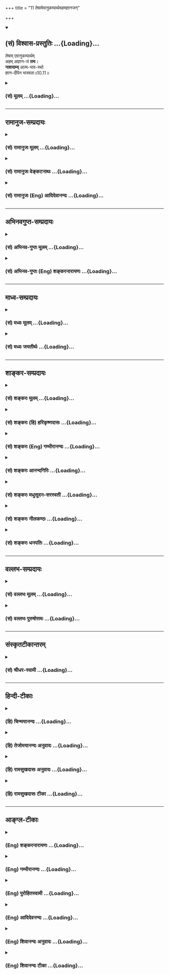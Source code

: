 +++
title = "11 तेषामेवानुकम्पार्थमहमज्ञानजन्"

+++
<div class="js_include" newlevelforh1="2" title="(सं) विश्वास-प्रस्तुतिः" unfilled url="/mahAbhAratam/shlokashaH/06-bhIShma-parva/03-bhagavad-gItA-parva/saMskRtam/vishvAsa-prastutiH/10_vibhUti-vistAra-yoga/11_teShAmevAnukampAr.md">
<details open><summary><h2>(सं) विश्वास-प्रस्तुतिः ...{Loading}...</h2></summary>

तेषाम् एवानुकम्पार्थम्  
अहम् अज्ञान-जं **तमः**।  
**नाशयाम्य्** आत्म-भाव-स्थो  
ज्ञान-दीपेन भास्वता॥10.11॥
</details>
</div>
<div class="js_include collapsed" newlevelforh1="3" title="(सं) मूलम्" unfilled url="/mahAbhAratam/shlokashaH/06-bhIShma-parva/03-bhagavad-gItA-parva/saMskRtam/mUlam/10_vibhUti-vistAra-yoga/11_teShAmevAnukampAr.md">
<details><summary><h3>(सं) मूलम् ...{Loading}...</h3></summary>

तेषामेवानुकम्पार्थमहमज्ञानजं तमः।  
नाशयाम्यात्मभावस्थो ज्ञानदीपेन भास्वता।।10.11।।
</details>
</div>


_________________
## रामानुज-सम्प्रदायः
<div class="js_include collapsed" newlevelforh1="3" title="(सं) रामानुजः मूलम्" unfilled url="/mahAbhAratam/shlokashaH/06-bhIShma-parva/03-bhagavad-gItA-parva/saMskRtam/rAmAnujaH/mUlam/10_vibhUti-vistAra-yoga/11_teShAmevAnukampAr.md">
<details><summary><h3>(सं) रामानुजः मूलम् ...{Loading}...</h3></summary>

।।10.11।।**तेषाम्** एव अनुग्रहार्थम् अहम् **आत्मभावस्थः** तेषां
मनोवृत्तौ विषयतया अवस्थितो मदीयान् कल्याणगुणगणान् च आविष्कुर्वन्
मद्विषयज्ञानाख्येन **भास्वता दीपेन** ज्ञानविरोधिप्राचीनकर्मरूपाज्ञानजं
मद्व्यतिरिक्तविषयप्रावण्यरूपं पूर्वाभ्यस्तं **तमः नाशयामि। एवं
सकलेतरविसजातीयं भगवदसाधारणं श्रृण्वतां निरतिशयानन्दजनकं कल्याणगुणगणयोगं
तदैश्वर्यविततिं च श्रुत्वा तद्विस्तारं श्रोतुकामः अर्जुन उवाच --**

</details>
</div>
<div class="js_include collapsed" newlevelforh1="3" title="(सं) रामानुजः वेङ्कटनाथः" unfilled url="/mahAbhAratam/shlokashaH/06-bhIShma-parva/03-bhagavad-gItA-parva/saMskRtam/rAmAnujaH/venkaTanAthaH/10_vibhUti-vistAra-yoga/11_teShAmevAnukampAr.md">
<details><summary><h3>(सं) रामानुजः वेङ्कटनाथः ...{Loading}...</h3></summary>

  
  
।।10.11।। उक्तबुद्धियोगोत्पत्तिप्रतिबन्धनिरसनंतेषामेव इति श्लोकेनोच्यत
इत्यभिप्रायेणाह -- किञ्चेति। अनुकम्पाशब्देनात्र
अनिष्टनिवृत्तिपूर्वकेष्टप्राप्तिहेतुःमदनुग्रहाय \[11।1\] इति
वक्ष्यमाणप्रसादविशेषो विवक्षितः। सहजकारुण्यमात्रपरत्वेऽर्थशब्दस्य
व्यर्थत्वादित्यभिप्रायेणोक्तं -- अनुग्रहार्थमिति। अत्र
चाहंशब्देनानुग्रहौपयिकज्ञानशक्तिकरुणादिव्यमङ्गलविग्रहादिविशिष्टस्वरूपं
विवक्षितम्। मनोवृत्ताविति --
आत्मभावशब्दस्यात्रात्मत्वस्वस्वभावादिपरत्वेऽधिकप्रयोजनं नास्ति
मनोवृत्तिविषयत्वं तु बुद्धियोगस्यात्यन्तोपयुक्तमिति भावः।
व्याप्तस्येश्वरस्य कीदृशीयमपूर्वा स्थितिः इत्यत्रोक्तं -- विषयतयेति।
दीपतया रूपितस्य ज्ञानस्य भास्वरत्वं परितः प्रकाशनम्; तच्च
प्रकारविशेषप्रकाशनं भवितुमर्हति। तथाविधविशदानुभवादज्ञाननिवृत्तिः;
शब्दादिप्राकृतगुणप्रावण्यनिवृत्तिश्चेत्यभिप्रायेणाह --
मदीयान्कल्याणगुणगणांश्चाविष्कुर्वन्निति। हेतुकार्यभावेन
व्यपदेशादज्ञानतमश्शब्दयोरत्रार्थान्तरं वाच्यम् कर्मणि च
ज्ञानविरोधित्वेनाज्ञानशब्दः यथोक्तम् -- अविद्या कर्मसंज्ञाऽन्या
\[वि.पु.6।61\] इति। कर्मजन्यं भगवत्साक्षात्काररूपप्रकाशप्रतिबन्धकं च
तमोऽर्थस्वभावाद्विषयान्तरप्रावण्यमेव। निरतिशयभोग्यभगवज्ज्ञानस्य
भोग्यान्तरप्रावण्यनिवर्तकत्वं युक्तं;तवामृतस्यन्दिनि पादपङ्कजे
निवेशितात्मा कथमन्यदिच्छति। स्थितेऽरविन्दे मकरन्दनिर्भरे मधुव्रतो
नेक्षुरकं हि वीक्षते \[स्तो.र.\] इत्यादिन्यायात्
तदेतदभिप्रेत्योक्तंज्ञानविरोधीत्यादि। तमश्शब्देन
तमोवृत्तिलक्षणादिपक्षोऽप्यनेन निरस्तः। यद्यपि
विषयप्रावण्यनिवृत्तिपूर्वकं भजनं; तथापि,संस्कारशेषादनुवृत्तं सूक्ष्मं
प्रावण्यमिह भजनविनाश्यतयोक्तमिति नान्योन्याश्रयः।  
  

</details>
</div>
<div class="js_include collapsed" newlevelforh1="3" title="(सं) रामानुजः (Eng) आदिदेवानन्दः" unfilled url="/mahAbhAratam/shlokashaH/06-bhIShma-parva/03-bhagavad-gItA-parva/saMskRtam/rAmAnujaH/english/AdidevAnandaH/10_vibhUti-vistAra-yoga/11_teShAmevAnukampAr.md">
<details><summary><h3>(सं) रामानुजः (Eng) आदिदेवानन्दः ...{Loading}...</h3></summary>

10.11 To show favour to them alone, abiding in their mental activity,
i.e., established as the object of thought in their mind, and manifesting the host of My auspicious attributes by the brillinat lamp called knowledge relating to Me, - I dispel the darkness incompatible with knowledge. This darkness is born of ignorance in the form of old Karma consisting of attachment to objects other than Myself, to which they were previously habituated. Thus having heard of the Lord as having a host of auspicious attributes, and of the extent of His sovereign glories which are unie and different from all others and which generate unsurpassed bliss in listeners, - Arjuna desired to listen to the details about them and said:

</details>
</div>


_________________
## अभिनवगुप्त-सम्प्रदायः
<div class="js_include collapsed" newlevelforh1="3" title="(सं) अभिनव-गुप्तः मूलम्" unfilled url="/mahAbhAratam/shlokashaH/06-bhIShma-parva/03-bhagavad-gItA-parva/saMskRtam/abhinava-guptaH/mUlam/10_vibhUti-vistAra-yoga/11_teShAmevAnukampAr.md">
<details><summary><h3>(सं) अभिनव-गुप्तः मूलम् ...{Loading}...</h3></summary>

।।10.6 -- 10.11।। महर्षय इत्यादि भास्वता इत्यन्तम्। परस्परबोधनया
अन्योन्यबोधस्फारसंक्रमणात् सर्व एव हि प्रमातारः एक ईश्वर इति
विततव्याप्त्या +++(S;;N वितत्य व्याप्त्या)+++ सुखेनैव
सर्वशक्तिकसर्वगतस्वात्मरूपताधिगमेन +++(S -- ताधिशयनेन अधिगमेन)+++
माहेश्वर्यमेषामिति भावः +++(After इति भावः ;N add तेषां सततयुक्तानाम्
इत्यतः प्रभृति अध्यायान्ता टीका उट्टङ्किता युगपद्धि वेद्या। ,तेषामेव अनु
च अर्जुनप्रश्नपद्यानि षट् उल्लिखति। श्रीभगवान् अथवा बहुना इति पर्यन्तानि
पद्यानि 23,वक्ति।। These sentences are obviously of some copyist. It is
to be noted however that the Mss. generally contain seven (not six)+++
verses of Arjuna and then 24 +++(not 23)+++ verses of the hagavan) ।

</details>
</div>
<div class="js_include collapsed" newlevelforh1="3" title="(सं) अभिनव-गुप्तः (Eng) शङ्करनारायणः" unfilled url="/mahAbhAratam/shlokashaH/06-bhIShma-parva/03-bhagavad-gItA-parva/saMskRtam/abhinava-guptaH/english/shankaranArAyaNaH/10_vibhUti-vistAra-yoga/11_teShAmevAnukampAr.md">
<details><summary><h3>(सं) अभिनव-गुप्तः (Eng) शङ्करनारायणः ...{Loading}...</h3></summary>

10.9-11 Maharsaya etc., upto bhasvata. Through the process of mutual
enlightening, the wisdom-shock is transmitted to each other. On account
of that, they get the all-inclusive \[knowledge\] 'Indeed all sentient
subjects are only a single Absolute Lord'. By means of this extensive
pervasion, they easily come to realise their own Self as Omnipotent and
omnipresent and by that they attain the Absolute Lordship. This is the
idea here.

</details>
</div>


_________________
## माध्व-सम्प्रदायः
<div class="js_include collapsed" newlevelforh1="3" title="(सं) मध्वः मूलम्" unfilled url="/mahAbhAratam/shlokashaH/06-bhIShma-parva/03-bhagavad-gItA-parva/saMskRtam/madhvaH/mUlam/10_vibhUti-vistAra-yoga/11_teShAmevAnukampAr.md">
<details><summary><h3>(सं) मध्वः मूलम् ...{Loading}...</h3></summary>

।।10.11।। Sri Madhvacharya did not comment on this sloka.

</details>
</div>
<div class="js_include collapsed" newlevelforh1="3" title="(सं) मध्वः जयतीर्थः" unfilled url="/mahAbhAratam/shlokashaH/06-bhIShma-parva/03-bhagavad-gItA-parva/saMskRtam/madhvaH/jayatIrthaH/10_vibhUti-vistAra-yoga/11_teShAmevAnukampAr.md">
<details><summary><h3>(सं) मध्वः जयतीर्थः ...{Loading}...</h3></summary>

।।10.11।। Sri Jayatirtha did not comment on this sloka.

</details>
</div>


_________________
## शाङ्कर-सम्प्रदायः
<div class="js_include collapsed" newlevelforh1="3" title="(सं) शङ्करः मूलम्" unfilled url="/mahAbhAratam/shlokashaH/06-bhIShma-parva/03-bhagavad-gItA-parva/saMskRtam/shankaraH/mUlam/10_vibhUti-vistAra-yoga/11_teShAmevAnukampAr.md">
<details><summary><h3>(सं) शङ्करः मूलम् ...{Loading}...</h3></summary>

।।10.11।। --,**तेषामेव** कथं नु नाम श्रेयः स्यात् इति **अनुकम्पार्थं**
दयाहेतोः **अहम् अज्ञानजम्** अविवेकतः जातं मिथ्याप्रत्ययलक्षणं
मोहान्धकारं **तमः नाशयामि; आत्मभावस्थः** आत्मनः भावः अन्तःकरणाशयः
तस्मिन्नेव स्थितः सन् **ज्ञानदीपेन** विवेकप्रत्ययरूपेण
भक्तिप्रसादस्नेहाभिषिक्तेन मद्भावनाभिनिवेशवातेरितेन
ब्रह्मचर्यादिसाधनसंस्कारवत्प्रज्ञावर्तिना विरक्तान्तःकरणाधारेण
विषयव्यावृत्तचित्तरागद्वेषाकलुषितनिवातापवरकस्थेन
नित्यप्रवृत्तैकाग्र्यध्यानजनितसम्यग्दर्शन**भास्वता**
ज्ञानदीपेनेत्यर्थः।। यथोक्तां भगवतः विभूतिं योगं च श्रुत्वा अर्जन उवाच
--,**अर्जन उवाच --,**

</details>
</div>
<div class="js_include collapsed" newlevelforh1="3" title="(सं) शङ्करः (हि) हरिकृष्णदासः" unfilled url="/mahAbhAratam/shlokashaH/06-bhIShma-parva/03-bhagavad-gItA-parva/saMskRtam/shankaraH/hindI/harikRShNadAsaH/10_vibhUti-vistAra-yoga/11_teShAmevAnukampAr.md">
<details><summary><h3>(सं) शङ्करः (हि) हरिकृष्णदासः ...{Loading}...</h3></summary>

।।10.11।। आपकी प्राप्तिके कौनसे प्रतिबन्धके कारणका नाश करनेवाला बुद्धियोग
आप उन भक्तोंको देते हैं और किसलिये देते हैं इस आकाङ्क्षापर कहते हैं --,
उन ( मेरे भक्तों ) का किसी तरह भी कल्याण हो ऐसा अनुग्रह करनेके लिये ही
मैं उनके आत्मभावमें स्थित हुआ अर्थात् आत्माका भाव जो अन्तःकरण है उसमें
स्थित हुआ उनके अविवेकजन्य मिथ्या प्रतीतिरूप,मोहमय अन्धकारको प्रकाशमय
विवेकबुद्धिरूप ज्ञानदीपकद्वारा नष्ट कर देता हूँ। अर्थात् जो भक्तिके
प्रसादरूप घृतसे परिपूर्ण है और मेरे स्वरूपकी भावनाके अभिनिवेशरूप वायुकी
सहायतासे प्रज्वलित हो रहा है; जिसमें ब्रह्मचर्य आदि साधनोंके संस्कारोंसे
युक्त बुद्धिरूप बत्ती है; आसक्तिरहित अन्तःकरण जिसका आधार है; जो विषयोंसे
हटे हुए और रागद्वेषरूप कालुष्यसे रहित हुए चित्तरूप वायुरहित अपवारकमें (
ढकनेमें ) स्थित है और जो निरन्तर अभ्यास किये हुए एकाग्रतारूप ध्यानजनित;
पूर्ण ज्ञानस्वरूप प्रकाशसे युक्त है; उस ज्ञानदीपकद्वारा ( मैं उनके मोहका
नाश कर देता हूँ )।

</details>
</div>
<div class="js_include collapsed" newlevelforh1="3" title="(सं) शङ्करः (Eng) गम्भीरानन्दः" unfilled url="/mahAbhAratam/shlokashaH/06-bhIShma-parva/03-bhagavad-gItA-parva/saMskRtam/shankaraH/english/gambhIrAnandaH/10_vibhUti-vistAra-yoga/11_teShAmevAnukampAr.md">
<details><summary><h3>(सं) शङ्करः (Eng) गम्भीरानन्दः ...{Loading}...</h3></summary>

10.11 Anukampartham, out of compassion; tesam eva, for them alone,
anxious as to how they may have bliss; aham, I; atmabhavasthah, residing
in their hearts-atmabhavah means the seat that is the heart; being
seated there itself; nasayami, destroy; tamah, the darkness; ajnanajam,
born of ignorance, originating from non-discrimination, the darkness of
delusion known as false comprehension; jnana-dipena, with the lamp of
Knowledge, in the form of discriminating comprehension; i.e. bhasvata,
with the luminous lamp of Knowledge-fed by the oil of divine grace
resulting from devotion, fanned by the wind of intensity of meditation
on Me, having the wick of the intellect imbued with the impressions
arising from such disciplines as celibacy etc., in the receptacle of the
detached mind, placed in the windless shelter of the mind withdrawn from
objects and untainted by likes and dislikes, and made luminous by full
Illumination resulting from the practice of constant concentration and
meditation. After hearing the above-described majesty and yoga of the
Lord,

</details>
</div>
<div class="js_include collapsed" newlevelforh1="3" title="(सं) शङ्करः आनन्दगिरिः" unfilled url="/mahAbhAratam/shlokashaH/06-bhIShma-parva/03-bhagavad-gItA-parva/saMskRtam/shankaraH/AnandagiriH/10_vibhUti-vistAra-yoga/11_teShAmevAnukampAr.md">
<details><summary><h3>(सं) शङ्करः आनन्दगिरिः ...{Loading}...</h3></summary>

।।10.11।। भगवत्प्राप्तेर्बुद्धिसाध्यत्वे सत्यनित्यत्वापत्तेस्त्वमापे
भक्तेभ्यो बुद्धियोगं ददासीत्ययुक्तमिति शङ्कते -- **किमर्थमिति।** तेषां
बुद्धियोगं किमर्थं ददासीति संबन्धः। भगवत्प्राप्तिप्रतिबन्धकनाशको
बुद्धियोगस्तेन नास्ति तत्प्राप्तेरनित्यत्वमित्याशङ्क्याह -- **कस्येति।**
भक्तानां तत्प्राप्तिप्रतिबन्धकं विविच्य दर्शयति --
**इत्याकाङ्क्षायामिति।** अविवेको नामाज्ञानं ततो जातं मिथ्याज्ञानं
तदुभयमेकीकृत्य तमो विवक्ष्यते। नच तन्नाशकत्वं जडस्य
कस्यचित्तदन्तर्भूतस्य युक्तं तेनाहं नाशयामीत्युक्तम्। केवलचैतन्यस्य
जडबुद्धिवृत्तेरिवाज्ञानाद्यनाशकत्वमाशङ्क्य विशिनष्टि -- **आत्मेति।**
तस्याशयस्तन्निष्ठो वृत्तिविशेषः।
वाक्योत्थबुद्धिवृत्त्यभिव्यक्तश्चिदात्मा
सहायसामर्थ्यादज्ञानादिनिवृत्तिहेतुरित्यर्थः।
बुद्धीद्धबोधस्याज्ञानादिनिवर्तकत्वमुक्त्वा
बोधेद्धबुद्धेस्तन्निवर्तकत्वमिति पक्षान्तरमाह -- **ज्ञानेति।**
देहाद्यव्यक्तान्तानात्मवर्गातिरिक्तवस्तुगोचरत्वमाह -- **विवेकेति।**
भगवति सदा विहितया भक्त्या तस्य प्रसादोऽनुग्रहः स एव
स्नेहस्तेनासेचनद्वाराऽस्योत्पत्तिमाह -- **भक्तीति।** मय्येव
भावनायामभिनिवेशो वातस्तेन प्रेरितोऽयं जायते; नहि वातप्रेरणमन्तरणादौ
दीपस्योत्पत्तिरित्याह -- **मद्भावनेति।** ब्रह्मचर्यमष्टाङ्गमादिशब्देन
शमादिग्रहः। तेन हेतुनाहितसंस्कारवती या प्रज्ञा तथाविधवर्तिनिष्ठश्चायं
नहि वर्त्यतिरेकेण दीपो निर्वर्त्यते तदा -- **ब्रह्मचर्येति।** न
चाधारादृते दीपस्योत्पत्तिरदृष्टत्वादित्याह -- **विरक्तेति।**
यद्विषयेभ्यो व्यावृत्तं चित्तं रागाद्यकलुषितं तदेव निवातमपवारकं तत्र
स्थितत्वमस्य दर्शयति -- **विषयेति।** भास्वतेति विशेषणं विशदयति --
**नित्येति।** सदातनं चित्तैकाग्र्यं तत्पूर्वकं ध्यानं तेन जनितं
सम्यग्दर्शनं फलं तदेव भास्तद्वता तत्पर्यन्तेनेत्यर्थः। तेनाज्ञाने
सकार्ये निवृत्ते भगवद्भावः स्वयमेव प्रकाशीभवतीति मत्वा व्याख्यातमेव
पदमनुवदति -- **ज्ञानेति।**

</details>
</div>
<div class="js_include collapsed" newlevelforh1="3" title="(सं) शङ्करः मधुसूदन-सरस्वती" unfilled url="/mahAbhAratam/shlokashaH/06-bhIShma-parva/03-bhagavad-gItA-parva/saMskRtam/shankaraH/madhusUdana-sarasvatI/10_vibhUti-vistAra-yoga/11_teShAmevAnukampAr.md">
<details><summary><h3>(सं) शङ्करः मधुसूदन-सरस्वती ...{Loading}...</h3></summary>

।।10.11।। दीयमानस्य बुद्धियोगस्यात्मप्राप्तौ फले मध्यवर्तिनं व्यापारमाह
-- तेषामेव कथं श्रेयः स्यादित्यनुग्रहार्थं आत्मभावस्थ
आत्माकारान्तःकरणवृत्तौ विषयत्वेन स्थितोऽहं
स्वप्रकाशचैतन्यानन्दाद्वयलक्षण आत्मा तेनैव मद्विषयान्तःकरणपरिणामरूपेण
ज्ञानदीपेन दीपसदृशेन ज्ञानेन भास्वता
चिदाभासयुक्तेनाप्रतिबद्धेनाज्ञानजमज्ञानोपादानकं तमो मिथ्याप्रत्ययलक्षणं
स्वविषयावरणमन्धकारं तदुपादानाऽज्ञाननाशेन नाशयामि।
सर्वभ्रमोपादानस्याज्ञानस्य,ज्ञाननिवर्त्यत्वादुपादाननाशनिवर्त्यत्वाच्चोपादेयस्य।
यथा दीपेनान्धकारे निवर्तनीये दीपोत्पत्तिमन्तरेण न कर्मणोऽभ्यासस्य
वापेक्षा विद्यमानस्यैव च वस्तुनोऽभिव्यक्तिस्ततो नानुत्पन्नस्य
कस्यचिदुत्पत्तिस्तथा ज्ञानेनाज्ञाने निवर्तनीये न
ज्ञानोत्पत्तिमन्तरेणान्यस्य कर्मणोऽभ्यासस्य वापेक्षा विद्यमानस्यैव च
ब्रह्मभावस्य मोक्षस्याभिव्यक्तिस्ततो नानुत्पन्नस्योत्पत्तिर्येन
क्षयित्वं कर्मादिसापेक्षत्वं वा भवेदिति रूपकालंकारेण सूचितोऽर्थः।
भास्वतेत्यनेन तीव्रपवनादेरिवासंभवनादेः प्रतिबन्धकस्याभावः सूचितः।
ज्ञानस्य च दीपसाधर्म्यं स्वविषयावरणनिवर्तकत्वं स्वव्यवहारेण
सजातीयपरानपेक्षत्वं स्वोत्पत्त्यतिरिक्तसहकार्यनपेक्षत्वमित्यादिरूपकबीजं
द्रष्टव्यम्।

</details>
</div>
<div class="js_include collapsed" newlevelforh1="3" title="(सं) शङ्करः नीलकण्ठः" unfilled url="/mahAbhAratam/shlokashaH/06-bhIShma-parva/03-bhagavad-gItA-parva/saMskRtam/shankaraH/nIlakaNThaH/10_vibhUti-vistAra-yoga/11_teShAmevAnukampAr.md">
<details><summary><h3>(सं) शङ्करः नीलकण्ठः ...{Loading}...</h3></summary>

।।10.11।। किं च तेषां भक्तानामुपर्यनुकम्पार्थं न स्वप्रयोजनसिद्ध्यर्थं
राजवत्। बुद्धियोगप्रदानेनाज्ञानजमविवेकादुत्थितं मिथ्याप्रत्ययलक्षणं
मोहान्धकारं तमोनामकं सर्वानर्थनिदानमूलाज्ञाननाशेन नाशयामि। आत्मभावस्थ
आत्मनो भावोऽन्तःकरणगृहं तत्स्थः। ज्ञानरूपेण दीपेन। भास्वता प्रबलेन। अयं
भावः -- तत्त्वमसीति वाक्यजा ब्रह्माकारान्तःकरणवृत्तिः स्वोत्पत्तये
श्रवणमननध्यानानि शमादीनि कर्माणि चापेक्षते। यथा दीपः स्वोत्पत्तये
तैलवर्त्यग्न्यादीन्। उत्पन्ना तु तमोनाशेन स्वविषयप्रकाशनार्थं
प्रत्ययावृत्तिलक्षणं प्रसंख्यानं च कर्मभिरुपकारं वा नापेक्षते। नहि
ज्ञाते घटे तदाकारप्रत्ययावृत्तिर्वा कर्मापेक्षा वा
तज्ज्ञानदार्ढ्यायापेक्षते। प्रमाणव्याप्तिमात्रसापेक्षत्वात् ज्ञानस्य।
तस्माद्ये उत्पन्नज्ञानानामपि प्रसंख्यानापेक्षां कर्मभिरुपकारापेक्षां च
वदन्ति ते बलादेव मोक्षस्य कृतकतामनित्यतां च प्रार्थयन्त इति दिक्।

</details>
</div>
<div class="js_include collapsed" newlevelforh1="3" title="(सं) शङ्करः धनपतिः" unfilled url="/mahAbhAratam/shlokashaH/06-bhIShma-parva/03-bhagavad-gItA-parva/saMskRtam/shankaraH/dhanapatiH/10_vibhUti-vistAra-yoga/11_teShAmevAnukampAr.md">
<details><summary><h3>(सं) शङ्करः धनपतिः ...{Loading}...</h3></summary>

।।10.11।। मत्प्राप्तिबन्धकनाशकं बुद्धियोगं ददामीत्याशयेनाह। तेषामेव
मच्चित्तत्वादिप्रकारैर्भजतामनुकम्पार्थ दयाहेतोरहमज्ञानजं
मूलाज्ञानाज्जातं मिथ्याप्रत्ययलक्षणं तमो मोहाबन्धकारं ज्ञानदीपेन
नाशयामि। अचेतनस्य नाशकत्वासंभवादहमित्युक्तं
निखिलभ्रामधिष्ठानत्वेनाखिलभासकल्य केवलचैतन्यस्यापि तदसंभवात्।
आत्मभावस्थो ज्ञानदीपेन भास्वतेत्युक्तं। आत्मनो
भावोऽन्तःकरणाशयस्तस्मिन्नवस्थितः
तत्त्वमस्यादिमहावाक्योत्यान्तःकरणवृत्त्यभिव्यक्तः सन् तेनैव
वृत्तिज्ञानदीपेन भक्त्यादिना भास्वता देदीप्यमानेन समूलाज्ञानं
मत्प्राप्तिप्रतिबन्धकं मिथ्याप्रत्यवलक्षणं तमो नाशयामीत्यर्थः।

</details>
</div>


_________________
## वल्लभ-सम्प्रदायः
<div class="js_include collapsed" newlevelforh1="3" title="(सं) वल्लभः मूलम्" unfilled url="/mahAbhAratam/shlokashaH/06-bhIShma-parva/03-bhagavad-gItA-parva/saMskRtam/vallabhaH/mUlam/10_vibhUti-vistAra-yoga/11_teShAmevAnukampAr.md">
<details><summary><h3>(सं) वल्लभः मूलम् ...{Loading}...</h3></summary>

।।10.11।। आत्मज्ञानमपि तेषां मयैव सम्पाद्यते इत्याह --
तेषामेवानुकम्पार्थमिति। जनो वै लोक एतस्मिन्नविद्याकामकर्मभिः। उच्चावचासु
गतिषु वेद स्वां गतिं भ्रमन्। इति सञ्चिन्त्य भगवान्महाकारुणिको विभुः।
तेषामन्तरात्मत्वं अङ्गीकृत्य स्थितो भास्वता
ज्ञानदर्पणेनात्मविषयकसाक्षात्कारेणोभयाज्ञानजं तमो देहाध्यासादिना
विषयप्रावण्यरूपं पूर्वाभ्यस्तं सर्वं नाशयामि। एवं च भगवदीयानां
निजानामहमेव सर्वयोगक्षेमसाधको नान्य इति द्योत्यते।

</details>
</div>
<div class="js_include collapsed" newlevelforh1="3" title="(सं) वल्लभः पुरुषोत्तमः" unfilled url="/mahAbhAratam/shlokashaH/06-bhIShma-parva/03-bhagavad-gItA-parva/saMskRtam/vallabhaH/puruShottamaH/10_vibhUti-vistAra-yoga/11_teShAmevAnukampAr.md">
<details><summary><h3>(सं) वल्लभः पुरुषोत्तमः ...{Loading}...</h3></summary>

  
  
।।10.11।। नन्वन्यबोधने तेषामज्ञत्वाद्बहुकालव्यासङ्गेन सेवावियोगक्लेशः
स्यादिति कथं बोधनं स्यात् इत्याशङ्क्याहतेषामेवेति। तेषामेव भक्तानामेव
अनुकम्पार्थं मत्सेवाविप्रयोगक्लेशाभावार्थम्; आत्मभावस्थेषु तेषु
स्वीयत्वभावयुक्तोऽहमन्येषामज्ञानजं तमः संसारात्मकं भास्वता स्फुरद्रूपेण
ज्ञानदीपेन नाशयामि। ततः संसाराज्ञानविमुक्तानां शीघ्रं स्वरूपबोधात् पुनः
परस्परं मद्गुणकथनेन परमानन्द एव भवति; न तु क्लेश इति भावः।  
  

</details>
</div>


_________________
## संस्कृतटीकान्तरम्
<div class="js_include collapsed" newlevelforh1="3" title="(सं) श्रीधर-स्वामी" unfilled url="/mahAbhAratam/shlokashaH/06-bhIShma-parva/03-bhagavad-gItA-parva/saMskRtam/shrIdhara-svAmI/10_vibhUti-vistAra-yoga/11_teShAmevAnukampAr.md">
<details><summary><h3>(सं) श्रीधर-स्वामी ...{Loading}...</h3></summary>

।।10.11।। बुद्धियोगं दत्त्वा च तस्यानुभवपर्यन्तं तमापाद्याविद्याकृतं
संसारं नाशयामीत्याह **-- तेषामिति।**
तेषामनुकम्पार्थमनुग्रहार्थमेवाज्ञानाज्जातं तमः संसाराख्यं नाशयामि। कुत्र
वा स्थितः सन्केन साधनेन तमो नाशयसीत्यत,आह। आत्मभावस्थः बुद्धिवृत्तौ
स्थितः सन् भास्वता विस्फुरता ज्ञानलक्षणेन दीपेन नाशयामि।

</details>
</div>


_________________
## हिन्दी-टीकाः
<div class="js_include collapsed" newlevelforh1="3" title="(हि) चिन्मयानन्दः" unfilled url="/mahAbhAratam/shlokashaH/06-bhIShma-parva/03-bhagavad-gItA-parva/hindI/chinmayAnandaH/10_vibhUti-vistAra-yoga/11_teShAmevAnukampAr.md">
<details><summary><h3>(हि) चिन्मयानन्दः ...{Loading}...</h3></summary>

।।10.11।। कभीकभी कोई वस्तु विद्यमान होते हुए भी हमारी दृष्टि के लिए
आच्छादित रहती है; क्योंकि उसे देखने के लिए कुछ अनुकूल परिस्थितियों की
आवश्यकता होती है। ध्वनि सुनने के लिए उसमें आवश्यक स्पन्दन होने चाहिए तथा
यह भी आवश्यक है कि वे ध्वनि तरंगे हमारे कानों तक पहुँचे। इसी प्रकार;
अपेक्षित प्रकाश के अभाव में वस्तु के समक्ष होने पर भी उसका नेत्रों
द्वारा ग्रहण नहीं किया जा सकता। यदि हम अन्धकार में मेज पर पड़ी अपना कुंजी
(चाभी) को टटोलकर खोज रहे हों और उसी समय कोई व्यक्ति स्विच दबाकर कमरे को
प्रकाशित कर देता है; तो हमें अपनी कुंजी दिखाई पड़ती है। हम कह सकते हैं
कि उस व्यक्ति के इस दयापूर्ण कार्य ने हमें कुंजी की प्राप्ति करायी;
परन्तु यह कहना सर्वथा असंगत होगा कि प्रकाश ने उस कुंजी को उत्पन्न
किया। इस दृष्टान्त के द्वारा वेदान्त में यह ज्ञान कराया जाता है कि आत्मा
तो सदा हमारे हृदय में ही विद्यमान है; किन्तु प्रतिकूल परिस्थितियों के
कारण यथार्थ अनुभव के लिए उपलब्ध नहीं है। उन प्रतिकूल तत्त्वों की
निवृत्ति होने पर वह आत्मा अपने शुद्ध स्वरूप से अनुभव किया जा सकता है।
आत्मा को आच्छादित करने वाला वह आवरण है अज्ञानजनित अंधकार। स्मरण रहे कि
इस अज्ञान अवस्था में भी आत्मा अपने शुद्ध स्वरूप से विद्यमान रहता है;
परन्तु हमारे साक्षात् अनुभव के लिए उपलब्ध नहीं होता। जो साधक बुद्धियोग
में दृढ़ स्थिति प्राप्त कर लेते हैं; वे आत्मा के अपरोक्ष ज्ञान के पात्र
बन जाते हैं। बुद्धियोग की साधना अवस्था में ध्याता और ध्येय में भेद होता
है; जिसे सविकल्प समाधि कहते हैं। इस श्लोक में यह कहा गया है कि इस
सविकल्प अवस्था से वह साधक; मानो किसी ईश्वरीय कृपा से पूर्ण निर्विकल्प
समाधि की स्थिति में स्थानान्तरित किया जाता है। वस्तुत; सविकल्प समाधि की
स्थिति तक ही साधक अपने पुरुषार्थ के द्वारा पहुँच सकता है। यह बुद्धियोग
भी मानो किसी अन्य स्थान से प्राप्त होता है; तात्पर्य यह है कि वह कोई
सावधानीपूर्वक किये गये किसी प्रयत्न का फल नहीं; वरन् सहज स्वाभाविक आंशिक
दैवी प्रेरणा है। अहंकार और शुद्ध आत्मा के मध्य का सघन कुहासा जब विरल हो
जाता है; तब इस दैवी प्रेरणा का अनुभव होता है। जब यह कोहरा पूर्णतया नष्ट
हो जाता है; तब पूर्ण आत्म साक्षात्कार अपने स्वयंप्रकाश स्वरूप में होता
है। एक अन्धेरे कमरे में मेज पर रेडियम के डायल की एक घड़ी रखी हुई है; जिस
पर कागज; पुस्तक आदि पड़े हुए होने से वह दिखाई नहीं देती। जब कोई व्यक्ति
अन्धेरे में ही उसे खोजता हुआ उन कागजों को हटा देता है; तो वह घड़ी स्वयं
ही चमकती हुई दिखाई पड़ती है। उसकी चमक ही उसकी परिचायक होती है। सनातन
सत्य भी अज्ञान से आवृत्त हुआ अभाव रूप प्रतीत हो सकता है; किन्तु अज्ञान
की निवृत्ति होने पर; वह स्वयं अपने प्रकाश से ही प्रकाशित होता है; और उसे
जानने के लिए अन्य किसी प्रमाण की आवश्यकता नहीं रहती। जब अज्ञान का
अन्धकार; प्रकाशमय ज्ञान के दीपक से नष्ट हो जाता है तब आत्मा अपने एकमेव
अद्वितीय; सर्वव्यापी और परिपूर्ण स्वरूप में स्वत प्रकट होता है। अपने
भक्तों के हृदय में स्थित स्वयं भगवान् इस आत्मा के प्रकटीकरण की क्रिया को
उनके ऊपर अनुग्रह करने के भाव से सम्पन्न करते हैं; किन्तु वास्तविकता यह
है कि यह अनुग्रह स्वयं के ऊपर ही है। जब मैं चलतेचलते थक जाता हूँ तब मैं
किसी स्थान पर बैठ जाता हूँ केवल अपने ही प्रति अनुकम्पा के कारण। इस
अनुकम्पा के लिए उचित मूल्य चुकाये बिना साधक को सीधे ही इसकी प्राप्ति
नहीं हो सकती। दिन के समय; मेरे कमरे की खिड़कियां खोल देने पर; सूर्य
प्रकाश अनुकम्पावशात् मेरे लिए कमरे को प्रकाशित करता है। जैसा कि हम जानते
हैं कि जब तक वे खिड़कियां खुली रहती हैं; तब तक सूर्य को यह स्वतन्त्रता
नहीं है कि वह अपनी दया का द्वार बन्द कर ले। उसी प्रकार उसकी दया तब तक
प्रकट भी नहीं होगी; जब तक मैं अपने कमरे की खिड़कियां नहीं खोल देता हूँ।
संक्षेपत; सूर्य प्रकाश का आह्वान उसी क्षण होता है; जब उसके मार्ग का
अवरोधक दूर हो जाता है। इसी प्रकार; प्रारम्भिक साधनाओं के अभ्यास से साधक
बुद्धियोग का पात्र बनता है। तत्पश्चात् इसके निरन्तर प्रयत्नपूर्वक किये
गये अभ्यास से वह अज्ञान तथा तज्जनित विक्षेपों के आवरण को सर्वथा नष्ट कर
देता है। तत्काल ही आत्मा अपने स्वयं के प्रकाश में ही प्रकाश स्वरूप से
प्रकाशित होता है। मेघों को चीरकर जाती हुई विद्युत् को देखने के लिए किसी
अन्य प्रकाश की आवश्यकता नहीं होती। जीवन के सर्वोच्च व्यवसाय अथवा लक्ष्य
चित्तशुद्धि और आत्मसाक्षात्कार की प्राप्ति के लिए दिये गये उपदेश का खण्ड
यहाँ पर समाप्त हो जाता है; तथापि अर्जुन को इससे सन्तोष नहीं होता; और
इसलिए वह अपनी शंका को व्यक्त करते हुए भगवान् से सहायता के लिए अनुरोध
करता है; जिससे कि साक्षात् अनुभव के द्वारा वह स्वयं सत्य की पुष्टि कर
सके। भगवान् के मुख से उनकी विभूति और योग के विषय में श्रवण कर; अर्जुन
अपनी जिज्ञासा प्रकट करता है --

</details>
</div>
<div class="js_include collapsed" newlevelforh1="3" title="(हि) तेजोमयानन्दः अनुवादः" unfilled url="/mahAbhAratam/shlokashaH/06-bhIShma-parva/03-bhagavad-gItA-parva/hindI/tejomayAnandaH/anuvAdaH/10_vibhUti-vistAra-yoga/11_teShAmevAnukampAr.md">
<details><summary><h3>(हि) तेजोमयानन्दः अनुवादः ...{Loading}...</h3></summary>

।।10.11।। उनके ऊपर अनुग्रह करने के लिए मैं उनके अन्त:करण में स्थित होकर,
अज्ञानजनित अन्धकार को प्रकाशमय ज्ञान के दीपक द्वारा नष्ट करता हूँ।।

</details>
</div>
<div class="js_include collapsed" newlevelforh1="3" title="(हि) रामसुखदासः अनुवादः" unfilled url="/mahAbhAratam/shlokashaH/06-bhIShma-parva/03-bhagavad-gItA-parva/hindI/rAmasukhadAsaH/anuvAdaH/10_vibhUti-vistAra-yoga/11_teShAmevAnukampAr.md">
<details><summary><h3>(हि) रामसुखदासः अनुवादः ...{Loading}...</h3></summary>

।।10.11।। उन भक्तोंपर कृपा करनेके लिये ही उनके स्वरूप (होनेपन) में
रहनेवाला मैं उनके अज्ञानजन्य अन्धकारको देदीप्यमान ज्ञानरूप दीपकके द्वारा
सर्वथा नष्ट कर देता हूँ।

</details>
</div>
<div class="js_include collapsed" newlevelforh1="3" title="(हि) रामसुखदासः टीका" unfilled url="/mahAbhAratam/shlokashaH/06-bhIShma-parva/03-bhagavad-gItA-parva/hindI/rAmasukhadAsaH/TIkA/10_vibhUti-vistAra-yoga/11_teShAmevAnukampAr.md">
<details><summary><h3>(हि) रामसुखदासः टीका ...{Loading}...</h3></summary>

।।10.11।।***व्याख्या--*'तेषामेवानुकम्पार्थमहमज्ञानजं तमः'--**उन
भक्तोंके हृदयमें कुछ भी सांसारिक इच्छा नहीं, होती। इतना ही नहीं, उनके
भीतर मुझे छोड़कर मुक्तितककी भी इच्छा नहीं होती **(टिप्पणी प₀ 547)**।
अभिप्राय है कि वे न तो सांसारिक चीजें चाहते हैं और न पारमार्थिक चीजें
(मुक्ति, तत्त्वबोध आदि) ही चाहते हैं। वे तो केवल प्रेमसे मेरा भजन ही
करते हैं। उनके इस निष्कामभाव और प्रेमपूर्वक भजन करनेको देखकर मेरा हृदय
द्रवित हो जाता है। मैं चाहता हूँ कि मेरे द्वारा उनकी कुछ सेवा बन जाय, वे
मेरेसे कुछ ले लें। परन्तु वे मेरेसे कुछ लेते नहीं तो द्रवित हृदय होनेके
कारण केवल उनपर कृपा करनेके लिये कृपा-परवश होकर मैं उनके अज्ञानजन्य
अन्धकारको दूर कर देता हूँ। मेरे द्रवित हृदय होनेका कारण यह है कि मेरे
भक्तोंमें किसी प्रकारकी किञ्चिन्मात्र भी कमी न रहे।

</details>
</div>


_________________
## आङ्ग्ल-टीकाः
<div class="js_include collapsed" newlevelforh1="3" title="(Eng) शङ्करनारायणः" unfilled url="/mahAbhAratam/shlokashaH/06-bhIShma-parva/03-bhagavad-gItA-parva/english/shankaranArAyaNaH/10_vibhUti-vistAra-yoga/11_teShAmevAnukampAr.md">
<details><summary><h3>(Eng) शङ्करनारायणः ...{Loading}...</h3></summary>

10.11. Out of compassion only towards these men, I, who remain as their very Self, destroy with teh shining light of wisdom, their darkness born of ignorance,

</details>
</div>
<div class="js_include collapsed" newlevelforh1="3" title="(Eng) गम्भीरानन्दः" unfilled url="/mahAbhAratam/shlokashaH/06-bhIShma-parva/03-bhagavad-gItA-parva/english/gambhIrAnandaH/10_vibhUti-vistAra-yoga/11_teShAmevAnukampAr.md">
<details><summary><h3>(Eng) गम्भीरानन्दः ...{Loading}...</h3></summary>

10.11 Out of compassion for them alone, I, residing in their hearts,
destroy the darkness born of ignorance with the luminous lamp of Knowledge.

</details>
</div>
<div class="js_include collapsed" newlevelforh1="3" title="(Eng) पुरोहितस्वामी" unfilled url="/mahAbhAratam/shlokashaH/06-bhIShma-parva/03-bhagavad-gItA-parva/english/purohitasvAmI/10_vibhUti-vistAra-yoga/11_teShAmevAnukampAr.md">
<details><summary><h3>(Eng) पुरोहितस्वामी ...{Loading}...</h3></summary>

10.11 By My grace, I live in their hearts; and I dispel the darkness of ignorance by the shining light of wisdom.

</details>
</div>
<div class="js_include collapsed" newlevelforh1="3" title="(Eng) आदिदेवनन्दः" unfilled url="/mahAbhAratam/shlokashaH/06-bhIShma-parva/03-bhagavad-gItA-parva/english/AdidevanandaH/10_vibhUti-vistAra-yoga/11_teShAmevAnukampAr.md">
<details><summary><h3>(Eng) आदिदेवनन्दः ...{Loading}...</h3></summary>

10.11 Out of compassion for them alone, I, abiding in their mental activity as its object, dispel the darkness born of ignorance by the brilliant lamp of knowledge.

</details>
</div>
<div class="js_include collapsed" newlevelforh1="3" title="(Eng) शिवानन्दः अनुवादः" unfilled url="/mahAbhAratam/shlokashaH/06-bhIShma-parva/03-bhagavad-gItA-parva/english/shivAnandaH/anuvAdaH/10_vibhUti-vistAra-yoga/11_teShAmevAnukampAr.md">
<details><summary><h3>(Eng) शिवानन्दः अनुवादः ...{Loading}...</h3></summary>

10.11 Out of mere compassion for them, I, dwelling within their Self,
destroy the darkness born of ignorance by the luminous lamp of knowledge.

</details>
</div>
<div class="js_include collapsed" newlevelforh1="3" title="(Eng) शिवानन्दः टीका" unfilled url="/mahAbhAratam/shlokashaH/06-bhIShma-parva/03-bhagavad-gItA-parva/english/shivAnandaH/TIkA/10_vibhUti-vistAra-yoga/11_teShAmevAnukampAr.md">
<details><summary><h3>(Eng) शिवानन्दः टीका ...{Loading}...</h3></summary>

10.11 तेषाम् for them; एव mere; अनुकम्पार्थम् out of compassion; अहम् I;
अज्ञानजम् born of ignorance; तमः darkness; नाशयामि (I) destroy;
आत्मभावस्थः dwelling within their self; ज्ञानदीपेन by the lamp of knowledge; भास्वता luminous.Commentary Luminous lamp of knowledge The Lord dwells in the heart of the devotees who constantly think of Him and destroys the veil or the darkness born of ignorance due to the absence of discrimination; by the luminous lamp of knowledge fed by the oil of pure devotion; fanned by the wind of profound meditation on Him;
provided with the wick of right intuition; generated by the constant cultivation of celibacy; piety and other divine virtues held in the chambers of the heart free from worldliness; placed in the innermost recesses of the mind free from the wind of senseattractions (withdrawn from the objects of the senses) and untainted by likes and dislikes; and shining with the light of knowledge of the Self caused by the constant practice of meditation.The lamp is not in need of an instrument or means or any sort of practice for the removal of darkness. The generation of the light itself is ite sufficient to remove the darkness. As soon as the darkness is removed by the light; the pot; the chair and the other articles are seen. Even so the dawn of knowledge of the Self itself is ite sufficient to remove ignorance. No other Karma or,practice is necessary. After the ignorance is removed by the knowledge of the Self;
Brahman alone shines in Its pristine glory.

</details>
</div>
